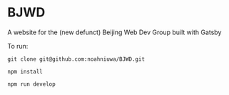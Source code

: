 # BJWD
A website for the (new defunct) Beijing Web Dev Group built with Gatsby

To run:

`git clone git@github.com:noahniuwa/BJWD.git`

`npm install`

`npm run develop`


